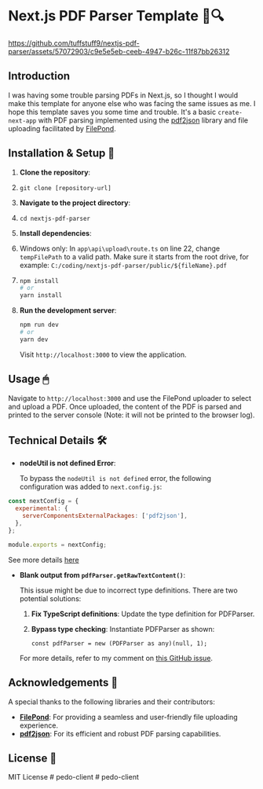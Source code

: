 # Next.js PDF Parser Template 📄🔍

https://github.com/tuffstuff9/nextjs-pdf-parser/assets/57072903/c9e5e5eb-ceeb-4947-b26c-11f87bb26312

## Introduction

I was having some trouble parsing PDFs in Next.js, so I thought I would make this template for anyone else who was facing the same issues as me. I hope this template saves you some time and trouble. It's a basic `create-next-app` with PDF parsing implemented using the [pdf2json](https://github.com/modesty/pdf2json) library and file uploading facilitated by [FilePond](https://github.com/pqina/react-filepond).

## Installation & Setup 🚀

1.  **Clone the repository**:
2.  `git clone [repository-url]`
3.  **Navigate to the project directory**:
4.  `cd nextjs-pdf-parser`
5.  **Install dependencies**:
6.  Windows only: In `app\api\upload\route.ts` on line 22, change `tempFilePath` to a valid path. Make sure it starts from the root drive, for example: `C:/coding/nextjs-pdf-parser/public/${fileName}.pdf`   
7.  ```bash
    npm install
    # or
    yarn install
    ```
8.  **Run the development server**:

    ```bash
    npm run dev
    # or
    yarn dev
    ```

    Visit `http://localhost:3000` to view the application.

## Usage 🖱

Navigate to `http://localhost:3000` and use the FilePond uploader to select and upload a PDF. Once uploaded, the content of the PDF is parsed and printed to the server console (Note: it will not be printed to the browser log).

## Technical Details 🛠

- **nodeUtil is not defined Error**:

  To bypass the `nodeUtil is not defined` error, the following configuration was added to `next.config.js`:

```javascript
const nextConfig = {
  experimental: {
    serverComponentsExternalPackages: ['pdf2json'],
  },
};

module.exports = nextConfig;
```

See more details [here](https://github.com/modesty/pdf2json/issues/303)

- **Blank output from `pdfParser.getRawTextContent()`**:

  This issue might be due to incorrect type definitions. There are two potential solutions:

  1.  **Fix TypeScript definitions**: Update the type definition for PDFParser.

  2.  **Bypass type checking**: Instantiate PDFParser as shown:

      `const pdfParser = new (PDFParser as any)(null, 1);`

  For more details, refer to my comment on [this GitHub issue](https://github.com/modesty/pdf2json/issues/273#issuecomment-1662587255).

## Acknowledgements 🙏

A special thanks to the following libraries and their contributors:

- **[FilePond](https://pqina.nl/filepond/)**: For providing a seamless and user-friendly file uploading experience.
- **[pdf2json](https://www.npmjs.com/package/pdf2json)**: For its efficient and robust PDF parsing capabilities.

## License 📜

MIT License
#   p e d o - c l i e n t  
 #   p e d o - c l i e n t  
 